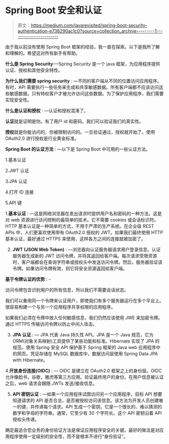 # Spring Boot 安全和认证

> 原文：<https://medium.com/javarevisited/spring-boot-security-authentication-e738290ac1c0?source=collection_archive---------1----------------------->

由于我以前没有使用 Spring Boot 框架的经验，我一直在探索。以下是我所了解和理解的。希望这对所有新手有帮助。

**什么是 Spring Security**:—Spring Security 是一个 java 框架，为应用程序提供认证、授权和其他安全特性。

**为什么我们需要 spring security** : —不同的客户端从不同的位置访问应用程序。有时，API 需要执行一些任务来生成和共享敏感数据。所有客户端都不应该访问这些敏感数据。只有特权客户才被允许访问这些数据。为了保护应用程序，我们需要实现安全性。

**什么是认证和授权** : —认证和授权混淆了。

**认证**就是证明是你。有了用户 id 和密码，我们可以验证我们的真实性。

**授权**就是你能访问的，你被限制访问的。一旦验证通过，授权就开始了。使用 OAuth2.0 进行授权是行业黄金标准。

**Spring Boot 的认证方法** : —以下是 Spring Boot 中可用的一些认证方法。

1.基本认证

2.JWT 认证

3.JPA 认证

4.打开 ID 连接

5.API 键

1.**基本认证** : —这是网络浏览器在发出请求时提供用户名和密码的一种方法。这是对 web 资源进行访问控制的最简单的技术。它不需要 cookies 或会话标识符。HTTP 基本认证是一种简单的方式，不用于严肃的生产系统。在企业级 REST APIs 中，人们更喜欢使用带有 OAuth2.0 授权的 JWT。如果我们最终使用 HTTP 基本认证，最好通过 HTTPS 来使用，这样各方之间的连接就被加密了。

2. **JWT (JSON Web Token)** : —浏览器向认证服务器请求用户登录信息。认证服务器生成新的 JWT 访问令牌，并将其返回给客户端。每次请求受限资源时，客户端都会在查询字符串或授权头中发送访问令牌。然后，服务器验证该令牌。如果访问令牌有效，则它将安全资源返回给客户端。

**基于令牌认证的优势** : -

访问令牌包含识别用户的所有信息，所以我们不需要会话状态。

我们可以重用同一个令牌来认证用户，即使我们有多个服务器运行在多个平台上。很容易构建一个与另一个应用程序共享权限的应用程序。

如果我们必须在令牌中放入任何敏感信息，我们仍然应该使用 JWE 来加密令牌。通过 HTTPS 传输访问令牌以防止中间人攻击。

3. **JPA 认证** : — JPA 代表 Java 持久性 API。JPA 是一个 Java 规范，它为 ORM(对象关系映射)工具提供了某些功能和标准。Hibernate 实现了 JPA 的规范。使用 Spring 安全 API 保护基于 Spring 框架的 Java web 应用程序中的网页。凭证存储在 MySQL 数据库中，数据访问层使用 Spring Data JPA with Hibernate。

4.**开放身份连接(OIDC)** : — OIDC 是建立在 OAuth2.0 框架之上的身份层。OIDC 允许像脸书，谷歌，雅虎等第三方应用。验证最终用户的身份。在用户信息被认证之后，web 请求会跟随 JWTs 发送/接收信息。

5. **API 密钥认证** : —如果一个应用程序试图访问另一个应用程序，目标 API 想要知道请求的 API 是否合法，是否被授权访问该信息。该方法为开发人员创建唯一的键，并传递每个请求。API 生成一个密钥，它是一个很长的、难以猜测的数字和字母的字符串。通常，它至少有 30 个字符长。这个 API 密钥沿着 API 授权头传递。

确定最适合您业务的身份验证方法是保证应用程序安全的关键。最好的做法是对应用程序使用一定级别的安全性，而不是根本不进行“身份验证”。
